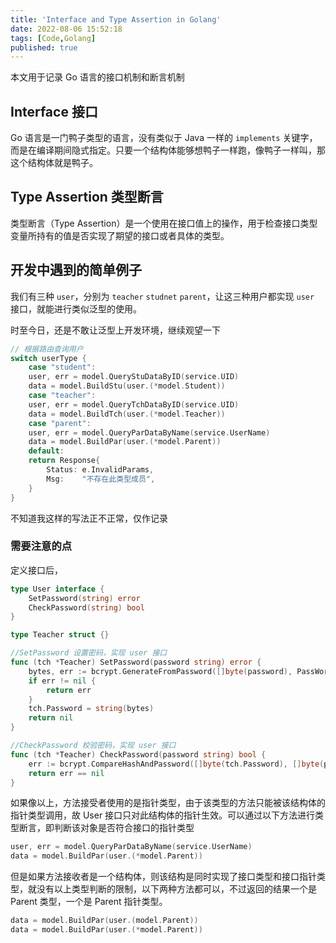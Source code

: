 ```yaml
---
title: 'Interface and Type Assertion in Golang'
date: 2022-08-06 15:52:18
tags: [Code,Golang]
published: true
---
```

本文用于记录 Go 语言的接口机制和断言机制
<!--more-->

## Interface 接口

Go 语言是一门鸭子类型的语言，没有类似于 Java 一样的 `implements` 关键字，而是在编译期间隐式指定。只要一个结构体能够想鸭子一样跑，像鸭子一样叫，那这个结构体就是鸭子。

## Type Assertion 类型断言

类型断言（Type Assertion）是一个使用在接口值上的操作，用于检查接口类型变量所持有的值是否实现了期望的接口或者具体的类型。

## 开发中遇到的简单例子

我们有三种 `user`，分别为 `teacher` `studnet` `parent`，让这三种用户都实现 `user` 接口，就能进行类似泛型的使用。

时至今日，还是不敢让泛型上开发环境，继续观望一下

```go
// 根据路由查询用户
switch userType {
    case "student":
    user, err = model.QueryStuDataByID(service.UID)
    data = model.BuildStu(user.(*model.Student))
    case "teacher":
    user, err = model.QueryTchDataByID(service.UID)
    data = model.BuildTch(user.(*model.Teacher))
    case "parent":
    user, err = model.QueryParDataByName(service.UserName)
    data = model.BuildPar(user.(*model.Parent))
    default:
    return Response{
        Status: e.InvalidParams,
        Msg:    "不存在此类型成员",
    }
}
```

不知道我这样的写法正不正常，仅作记录

### 需要注意的点

定义接口后，

```go
type User interface {
    SetPassword(string) error
	CheckPassword(string) bool
}

type Teacher struct {}

//SetPassword 设置密码，实现 user 接口
func (tch *Teacher) SetPassword(password string) error {
	bytes, err := bcrypt.GenerateFromPassword([]byte(password), PassWordCost)
	if err != nil {
		return err
	}
	tch.Password = string(bytes)
	return nil
}

//CheckPassword 校验密码，实现 user 接口
func (tch *Teacher) CheckPassword(password string) bool {
	err := bcrypt.CompareHashAndPassword([]byte(tch.Password), []byte(password))
	return err == nil
}
```

如果像以上，方法接受者使用的是指针类型，由于该类型的方法只能被该结构体的指针类型调用，故 User 接口只对此结构体的指针生效。可以通过以下方法进行类型断言，即判断该对象是否符合接口的指针类型

```go
user, err = model.QueryParDataByName(service.UserName)
data = model.BuildPar(user.(*model.Parent))
```



但是如果方法接收者是一个结构体，则该结构是同时实现了接口类型和接口指针类型，就没有以上类型判断的限制，以下两种方法都可以，不过返回的结果一个是 Parent 类型，一个是 Parent 指针类型。

```go
data = model.BuildPar(user.(model.Parent))
data = model.BuildPar(user.(*model.Parent))
```


